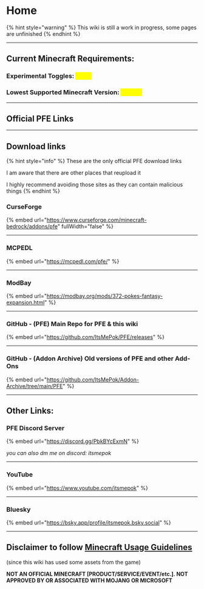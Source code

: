 # Home

{% hint style="warning" %}
This wiki is still a work in progress, some pages are unfinished
{% endhint %}

***

## Current Minecraft Requirements:

### Experimental Toggles: <mark style="color:yellow;">None</mark>

### Lowest Supported Minecraft Version: <mark style="color:yellow;">1.21.93</mark>

***

## Official PFE Links

***

## Download links

{% hint style="info" %}
These are the only official PFE download links

I am aware that there are other places that reupload it

I highly recommend avoiding those sites as they can contain malicious things
{% endhint %}

### CurseForge

{% embed url="https://www.curseforge.com/minecraft-bedrock/addons/pfe" fullWidth="false" %}

***

### MCPEDL

{% embed url="https://mcpedl.com/pfe/" %}

***

### ModBay

{% embed url="https://modbay.org/mods/372-pokes-fantasy-expansion.html" %}

***

### **GitHub - (PFE) Main Repo for PFE & this wiki**

{% embed url="https://github.com/ItsMePok/PFE/releases" %}

***

### GitHub - (Addon Archive) Old versions of PFE and other Add-Ons

{% embed url="https://github.com/ItsMePok/Addon-Archive/tree/main/PFE" %}

***

## Other Links:



### PFE Discord Server

{% embed url="https://discord.gg/PbkBYcExmN" %}

_you can also dm me on discord: itsmepok_

***

### YouTube

{% embed url="https://www.youtube.com/itsmepok" %}

***

### Bluesky

{% embed url="https://bsky.app/profile/itsmepok.bsky.social" %}



***

## Disclaimer to follow [Minecraft Usage Guidelines](https://www.minecraft.net/en-us/usage-guidelines)&#x20;

(since this wiki has used some assets from the game)

**NOT AN OFFICIAL MINECRAFT \[PRODUCT/SERVICE/EVENT/etc.]. NOT APPROVED BY OR ASSOCIATED WITH MOJANG OR MICROSOFT**

